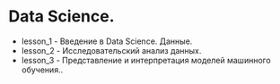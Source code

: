 # Data Science.
* lesson_1 - Введение в Data Science. Данные.
* lesson_2 - Исследовательский анализ данных.
* lesson_3 - Представление и интерпретация моделей машинного обучения..
